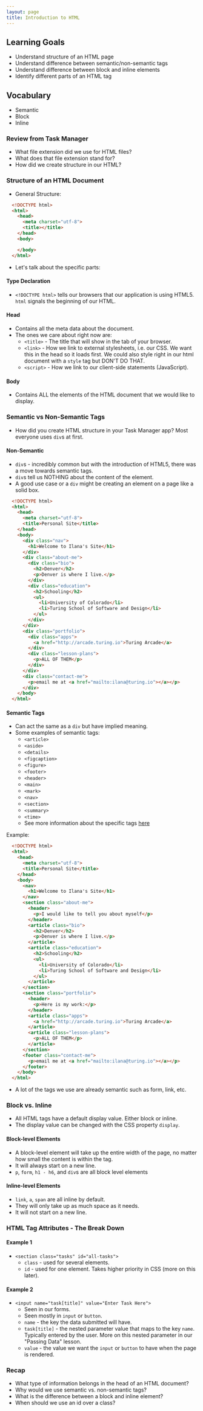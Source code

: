 ```yaml
---
layout: page
title: Introduction to HTML
---
```


## Learning Goals

  - Understand structure of an HTML page
  - Understand difference between semantic/non-semantic tags
  - Understand difference between block and inline elements
  - Identify different parts of an HTML tag

## Vocabulary
  - Semantic 
  - Block
  - Inline

### Review from Task Manager

  - What file extension did we use for HTML files?
  - What does that file extension stand for?
  - How did we create structure in our HTML?

### Structure of an HTML Document

  - General Structure:

  ```html
    <!DOCTYPE html>
    <html>
      <head>
        <meta charset="utf-8">
        <title></title>
      </head>
      <body>

      </body>
    </html>
  ```
  - Let's talk about the specific parts:

#### Type Declaration

  - `<!DOCTYPE html>` tells our browsers that our application is using HTML5. `html` signals the beginning of our HTML.

#### Head

  - Contains all the meta data about the document.
  - The ones we care about right now are:
    - `<title>` - The title that will show in the tab of your browser.
    - `<link>` - How we link to external stylesheets, i.e. our CSS. We want this in the head so it loads first. We could also style right in our html document with a `style` tag but DON'T DO THAT.
    - `<script>` - How we link to our client-side statements (JavaScript).

#### Body

  - Contains ALL the elements of the HTML document that we would like to display.

### Semantic vs Non-Semantic Tags

  - How did you create HTML structure in your Task Manager app? Most everyone uses `div`s at first.

#### Non-Semantic

  - `div`s - incredibly common but with the introduction of HTML5, there was a move towards semantic tags.
  - `div`s tell us NOTHING about the content of the element.  
  - A good use case or a `div` might be creating an element on a page like a solid box.

  ```html
    <!DOCTYPE html>
    <html>
      <head>
        <meta charset="utf-8">
        <title>Personal Site</title>
      </head>
      <body>
        <div class="nav">
          <h1>Welcome to Ilana's Site</h1>
        </div>
        <div class="about-me">
          <div class="bio">
            <h2>Denver</h2>
            <p>Denver is where I live.</p>
          </div>
          <div class="education">
            <h2>Schooling</h2>
            <ul>
              <li>University of Colorado</li>
              <li>Turing School of Software and Design</li>
            </ul>
          </div>
        </div>
        <div class="portfolio">
          <div class="apps">
            <a href="http://arcade.turing.io">Turing Arcade</a>
          </div>
          <div class="lesson-plans">
            <p>ALL OF THEM</p>
          </div>
        </div>
        <div class="contact-me">
          <p>email me at <a href="mailto:ilana@turing.io"></a></p>
        </div>
      </body>
    </html>
  ```

#### Semantic Tags

  - Can act the same as a `div` but have implied meaning.
  - Some examples of semantic tags:
    * `<article>`
    * `<aside>`
    * `<details>`
    * `<figcaption>`
    * `<figure>`
    * `<footer>`
    * `<header>`
    * `<main>`
    * `<mark>`
    * `<nav>`
    * `<section>`
    * `<summary>`
    * `<time>`
    * See more information about the specific tags [here](https://www.w3schools.com/html/html5_semantic_elements.asp)

  Example:   

  ```html
    <!DOCTYPE html>
    <html>
      <head>
        <meta charset="utf-8">
        <title>Personal Site</title>
      </head>
      <body>
        <nav>
          <h1>Welcome to Ilana's Site</h1>
        </nav>
        <section class="about-me">
          <header>
            <p>I would like to tell you about myself</p>
          </header>
          <article class="bio">
            <h2>Denver</h2>
            <p>Denver is where I live.</p>
          </article>
          <article class="education">
            <h2>Schooling</h2>
            <ul>
              <li>University of Colorado</li>
              <li>Turing School of Software and Design</li>
            </ul>
          </article>
        </section>
        <section class="portfolio">
          <header>
            <p>Here is my work:</p>
          </header>
          <article class="apps">
            <a href="http://arcade.turing.io">Turing Arcade</a>
          </article>
          <article class="lesson-plans">
            <p>ALL OF THEM</p>
          </article>
        </section>
        <footer class="contact-me">
          <p>email me at <a href="mailto:ilana@turing.io"></a></p>
        </footer>
      </body>
    </html>
  ```
  - A lot of the tags we use are already semantic such as form, link, etc.

### Block vs. Inline

  - All HTML tags have a default display value. Either block or inline.
  - The display value can be changed with the CSS property `display`.

#### Block-level Elements

  - A block-level element will take up the entire width of the page, no matter how small the content is within the tag.
  - It will always start on a new line.
  - `p`, `form`, `h1 - h6`, and `div`s are all block level elements

#### Inline-level Elements

  - `link`, `a`, `span` are all inline by default.
  - They will only take up as much space as it needs.
  - It will not start on a new line.

### HTML Tag Attributes - The Break Down

#### Example 1

  - `<section class="tasks" id="all-tasks">`
    - `class` - used for several elements.
    - `id` - used for one element. Takes higher priority in CSS (more on this later).

#### Example 2

  - `<input name="task[title]" value="Enter Task Here">`
    - Seen in our forms.
    - Seen mostly in `input` or `button`.
    - `name` - the key the data submitted will have.
    - `task[title]` - the nested parameter value that maps to the key `name`. Typically entered by the user. More on this nested parameter in our "Passing Data" lesson.
    - `value` - the value we want the `input` or `button` to have when the page is rendered.

### Recap

  - What type of information belongs in the head of an HTML document?
  - Why would we use semantic vs. non-semantic tags?
  - What is the difference between a block and inline element?
  - When should we use an id over a class?
